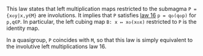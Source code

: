 This law states that left multiplication maps restricted to the submagma `P = {x◇y|x,y∈M}` are involutions.  It implies that `P` satisfies [law 16](https://teorth.github.io/equational_theories/implications/?16) `p = q◇(q◇p)` for `p,q∈P`.  In particular, the left cubing map `B: x ↦ x◇(x◇x)` restricted to `P` is the identity map.

In a quasigroup, `P` coincides with `M`, so that this law is simply equivalent to the involutive left multiplications law 16.
